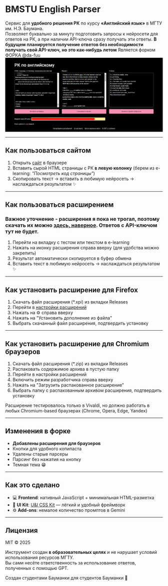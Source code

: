 # BMSTU English Parser

Сервис для **удобного решения РК** по курсу **«Английский язык»** в МГТУ им. Н.Э. Баумана.  
Позволяет буквально за минуту подготовить запросы к нейросети для ответов на РК, а при наличии API-ключа сразу получать эти ответы.
**В будущем планируется получение ответов без необходимости получать свой API-ключ, но это как-нибудь летом**
Является форком ФОРКА @da-fuu 
![интерфейс сайта](./example.png)

---

## Как пользоваться сайтом

1. Открыть [сайт](https://ramz1ks.github.io/bmstu-english/) в браузере
2. Вставить сырой HTML страницы с РК **в левую колонку** (берем из e-learning: _"Посмотреть код страницы"_)
3. Скопировать текст → вставить в любимую нейросеть → наслаждаться результатом ✨

---

## Как пользоваться расширением
### Важное уточнение - расширения я пока не трогал, поэтому скачать их можно [здесь, наверное](https://github.com/da-fuu/bmstu-english). Ответов с API-ключом тут не будет.
1. Перейти на вкладку с тестом или текстом в e-learning
2. Нажать на иконку расширения справа вверху (для удобства можно закрепить)
3. Результат автоматически скопируется в буфер обмена
4. Вставить текст в любимую нейросеть → наслаждаться результатом ✨

---

## Как установить расширение для Firefox

1. Скачать файл расширения (*.xpi) из вкладки Releases
2. Перейти в [настройки расширений](about:addons)
3. Нажать на ⚙️ справа вверху
4. Нажать на "Установить дополнение из файла"
5. Выбрать скачанный файл расширения, подтвердить установку

---

## Как установить расширение для Chromium браузеров

1. Скачать файл расширения (*.zip) из вкладки Releases
2. Распаковать содержимое архива в пустую папку
3. Перейти в настройки расширений
4. Включить режим разработчика справа вверху
5. Нажать на "Загрузить распакованное расширение"
6. Выбрать папку с распакованным архивом расширения, подтвердить установку

Расширение тестировалось только в Vivaldi, но должно работать в любых Chromium-based браузерах (Chrome, Opera, Edge, Yandex) 

---

## Изменения в форке

- **Добавлены расширения для браузеров**
- Кнопки для удобного копипаста
- Удалены старые парсеры
- Парсинг без нажатия на кнопку
- Темная тема 😁

---

## Как это сделано

- 💻 **Frontend**: нативный JavaScript + минимальная HTML-разметка  
- 🎨 **UI Kit**: [U&I CSS Kit](https://u-and-i.netlify.app) — лёгкий и удобный фреймворк
- ⚙️ **Add-ons**: немалое количество промптов в Gemini
---

## Лицензия

MIT © 2025

Инструмент создан **в образовательных целях** и не нарушает условий использования ресурсов МГТУ.  
Вы сами несёте ответственность за использование ответов, полученных с помощью GPT.

Создан студентами Бауманки для студентов Бауманки 🤝
